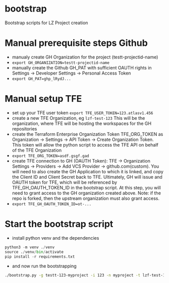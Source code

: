 # bootstrap
Bootstrap scripts for LZ Project creation

# Manual prerequisite steps Github
* manualy create GH Organization for the project (testt-projectid-name)
* `export GH_ORGANIZATION=testt-projectid-name`
* manually create the Github GH_PAT with sufficient OAUTH rights in Settings -> Developer Settings -> Personal Access Token
* `export GH_PAT=ghp_lRydJ...`

# Manual setup TFE
* set up your TFE user token
`export TFE_USER_TOKEN=123.atlasv1.456`
* create a new TFE Organization, eg `lzf-test-123`
This will be the organization, where TFE will be hosting the workspaces for the GH repositories
* create the Terraform Enterprise Organization Token TFE_ORG_TOKEN as Organization -> Settings -> API Token -> Create Organization Token.
This token will allow the python script to access the TFE API on behalf of the TFE Organization
* `export TFE_ORG_TOKEN=asdf.gsgf.gad`
* create TFE connection to GH (OAUTH Token): TFE -> Organization Settings -> Providers -> Add VCS Provider -> github.com(custom). You will need to also create the GH Application to which it is linked, and copy the Client ID and Client Secret back to TFE. Ultimately, GH will issue and OAUTH token for TFE, which will be referenced by TFE_GH_OAUTH_TOKEN_ID in the bootstrap script. At this step, you will need to grant access to the GH organization created above. 
Note: if the repo is forked, then the upstream organization must also grant access.
* `export TFE_GH_OAUTH_TOKEN_ID=ot-...` 


# Start the bootstrap script
* install python venv and the dependencies
```python
python3 -m venv ./venv
source ./venv/bin/activate
pip install -r requirements.txt
```
* and now run the bootstrapping
```bash
./bootstrap.py -g testt-123-myproject -i 123 -n myproject -t lzf-test-123
```

